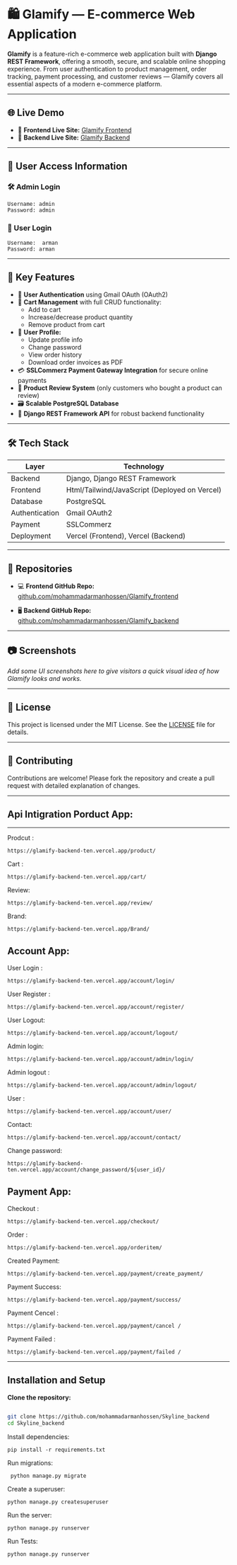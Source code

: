 
# 🛍️ Glamify — E-commerce Web Application

**Glamify** is a feature-rich e-commerce web application built with **Django REST Framework**, offering a smooth, secure, and scalable online shopping experience. From user authentication to product management, order tracking, payment processing, and customer reviews — Glamify covers all essential aspects of a modern e-commerce platform.

---

## 🌐 Live Demo

- 🔗 **Frontend Live Site:** [Glamify Frontend](https://glamify-frontend.vercel.app/)
- 🔗 **Backend Live Site:** [Glamify Backend](https://glamify-backend-ten.vercel.app/)

---

## 🔐 User Access Information

### 🛠 Admin Login
```
Username: admin
Password: admin
```
### 👤 User Login
```
Username:  arman
Password: arman
```


---

## 🚀 Key Features

- 🔐 **User Authentication** using Gmail OAuth (OAuth2)
- 🛒 **Cart Management** with full CRUD functionality:
  - Add to cart
  - Increase/decrease product quantity
  - Remove product from cart
- 👤 **User Profile:**
  - Update profile info
  - Change password
  - View order history
  - Download order invoices as PDF
- 💳 **SSLCommerz Payment Gateway Integration** for secure online payments
- 🌟 **Product Review System** (only customers who bought a product can review)
- 🗃️ **Scalable PostgreSQL Database**
- 🔧 **Django REST Framework API** for robust backend functionality

---

## 🛠️ Tech Stack

| Layer       | Technology                              |
|-------------|------------------------------------------|
| Backend     | Django, Django REST Framework            |
| Frontend    | Html/Tailwind/JavaScript (Deployed on Vercel)    |
| Database    | PostgreSQL                               |
| Authentication | Gmail OAuth2                          |
| Payment     | SSLCommerz                               |
| Deployment  | Vercel (Frontend), Vercel (Backend)     |

---

## 📁 Repositories

- 💻 **Frontend GitHub Repo:**  
  [github.com/mohammadarmanhossen/Glamify_frontend](https://github.com/mohammadarmanhossen/Glamify_frontend)

- 🖥️ **Backend GitHub Repo:**  
  [github.com/mohammadarmanhossen/Glamify_backend](https://github.com/mohammadarmanhossen/Glamify_backend)

---

## 📷 Screenshots

_Add some UI screenshots here to give visitors a quick visual idea of how Glamify looks and works._

---

## 📜 License

This project is licensed under the MIT License. See the [LICENSE](LICENSE) file for details.

---

## 🤝 Contributing

Contributions are welcome! Please fork the repository and create a pull request with detailed explanation of changes.

---



## Api Intigration Porduct App:
---
Prodcut :
```
https://glamify-backend-ten.vercel.app/product/

```
Cart :
```
https://glamify-backend-ten.vercel.app/cart/
```

Review:
```
https://glamify-backend-ten.vercel.app/review/
```
Brand:
```
https://glamify-backend-ten.vercel.app/Brand/
```


Account App:
---
User Login :
```
https://glamify-backend-ten.vercel.app/account/login/
```
User Register :
```
https://glamify-backend-ten.vercel.app/account/register/
```

User Logout:
```
https://glamify-backend-ten.vercel.app/account/logout/
```
Admin login:
```
https://glamify-backend-ten.vercel.app/account/admin/login/
```
Admin logout :
```
https://glamify-backend-ten.vercel.app/account/admin/logout/
```

User :
```
https://glamify-backend-ten.vercel.app/account/user/
```
Contact:
```
https://glamify-backend-ten.vercel.app/account/contact/
```
Change password:
```
https://glamify-backend-ten.vercel.app/account/change_password/${user_id}/
```


Payment App:
---
Checkout :
```
https://glamify-backend-ten.vercel.app/checkout/

```
Order :
```
https://glamify-backend-ten.vercel.app/orderitem/
```

Created Payment:
```
https://glamify-backend-ten.vercel.app/payment/create_payment/
```
Payment Success:
```
https://glamify-backend-ten.vercel.app/payment/success/
```
Payment Cencel :
```
https://glamify-backend-ten.vercel.app/payment/cancel /
```
Payment Failed :
```
https://glamify-backend-ten.vercel.app/payment/failed /
```

---
## Installation and Setup

 **Clone the repository:**
 ```bash
 
git clone https://github.com/mohammadarmanhossen/Skyline_backend
cd Skyline_backend
```

Install dependencies:
```
pip install -r requirements.txt

```
Run migrations:
```
 python manage.py migrate
```

Create a superuser:
```
python manage.py createsuperuser
```
Run the server:
```
python manage.py runserver
```

Run Tests:

```
python manage.py runserver
```


